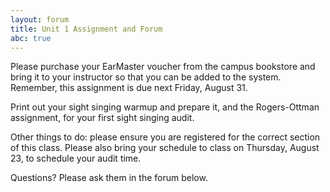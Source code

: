 ```yaml
---
layout: forum
title: Unit 1 Assignment and Forum
abc: true
---
```


Please purchase your EarMaster voucher from the campus bookstore and bring it to your instructor so that you can be added to the system. Remember, this assignment is due next Friday, August 31.

Print out your sight singing warmup and prepare it, and the Rogers-Ottman assignment, for your first sight singing audit.

Other things to do: please ensure you are registered for the correct section of this class. Please also bring your schedule to class on Thursday, August 23, to schedule your audit time.

Questions? Please ask them in the forum below.